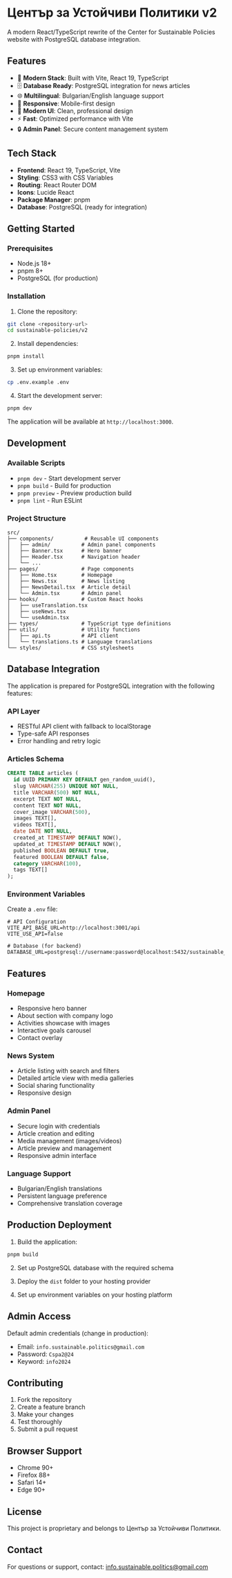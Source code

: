 # Център за Устойчиви Политики v2

A modern React/TypeScript rewrite of the Center for Sustainable Policies website with PostgreSQL database integration.

## Features

- 🚀 **Modern Stack**: Built with Vite, React 19, TypeScript
- 🗄️ **Database Ready**: PostgreSQL integration for news articles
- 🌐 **Multilingual**: Bulgarian/English language support
- 📱 **Responsive**: Mobile-first design
- 🎨 **Modern UI**: Clean, professional design
- ⚡ **Fast**: Optimized performance with Vite
- 🔒 **Admin Panel**: Secure content management system

## Tech Stack

- **Frontend**: React 19, TypeScript, Vite
- **Styling**: CSS3 with CSS Variables
- **Routing**: React Router DOM
- **Icons**: Lucide React
- **Package Manager**: pnpm
- **Database**: PostgreSQL (ready for integration)

## Getting Started

### Prerequisites

- Node.js 18+
- pnpm 8+
- PostgreSQL (for production)

### Installation

1. Clone the repository:
```bash
git clone <repository-url>
cd sustainable-policies/v2
```

2. Install dependencies:
```bash
pnpm install
```

3. Set up environment variables:
```bash
cp .env.example .env
```

4. Start the development server:
```bash
pnpm dev
```

The application will be available at `http://localhost:3000`.

## Development

### Available Scripts

- `pnpm dev` - Start development server
- `pnpm build` - Build for production
- `pnpm preview` - Preview production build
- `pnpm lint` - Run ESLint

### Project Structure

```
src/
├── components/          # Reusable UI components
│   ├── admin/          # Admin panel components
│   ├── Banner.tsx      # Hero banner
│   ├── Header.tsx      # Navigation header
│   └── ...
├── pages/              # Page components
│   ├── Home.tsx        # Homepage
│   ├── News.tsx        # News listing
│   ├── NewsDetail.tsx  # Article detail
│   └── Admin.tsx       # Admin panel
├── hooks/              # Custom React hooks
│   ├── useTranslation.tsx
│   ├── useNews.tsx
│   └── useAdmin.tsx
├── types/              # TypeScript type definitions
├── utils/              # Utility functions
│   ├── api.ts          # API client
│   └── translations.ts # Language translations
└── styles/             # CSS stylesheets
```

## Database Integration

The application is prepared for PostgreSQL integration with the following features:

### API Layer
- RESTful API client with fallback to localStorage
- Type-safe API responses
- Error handling and retry logic

### Articles Schema
```sql
CREATE TABLE articles (
  id UUID PRIMARY KEY DEFAULT gen_random_uuid(),
  slug VARCHAR(255) UNIQUE NOT NULL,
  title VARCHAR(500) NOT NULL,
  excerpt TEXT NOT NULL,
  content TEXT NOT NULL,
  cover_image VARCHAR(500),
  images TEXT[],
  videos TEXT[],
  date DATE NOT NULL,
  created_at TIMESTAMP DEFAULT NOW(),
  updated_at TIMESTAMP DEFAULT NOW(),
  published BOOLEAN DEFAULT true,
  featured BOOLEAN DEFAULT false,
  category VARCHAR(100),
  tags TEXT[]
);
```

### Environment Variables

Create a `.env` file:

```env
# API Configuration
VITE_API_BASE_URL=http://localhost:3001/api
VITE_USE_API=false

# Database (for backend)
DATABASE_URL=postgresql://username:password@localhost:5432/sustainable_policies
```

## Features

### Homepage
- Responsive hero banner
- About section with company logo
- Activities showcase with images
- Interactive goals carousel
- Contact overlay

### News System
- Article listing with search and filters
- Detailed article view with media galleries
- Social sharing functionality
- Responsive design

### Admin Panel
- Secure login with credentials
- Article creation and editing
- Media management (images/videos)
- Article preview and management
- Responsive admin interface

### Language Support
- Bulgarian/English translations
- Persistent language preference
- Comprehensive translation coverage

## Production Deployment

1. Build the application:
```bash
pnpm build
```

2. Set up PostgreSQL database with the required schema

3. Deploy the `dist` folder to your hosting provider

4. Set up environment variables on your hosting platform

## Admin Access

Default admin credentials (change in production):
- Email: `info.sustainable.politics@gmail.com`
- Password: `Cspa2@24`
- Keyword: `info2024`

## Contributing

1. Fork the repository
2. Create a feature branch
3. Make your changes
4. Test thoroughly
5. Submit a pull request

## Browser Support

- Chrome 90+
- Firefox 88+
- Safari 14+
- Edge 90+

## License

This project is proprietary and belongs to Център за Устойчиви Политики.

## Contact

For questions or support, contact: info.sustainable.politics@gmail.com